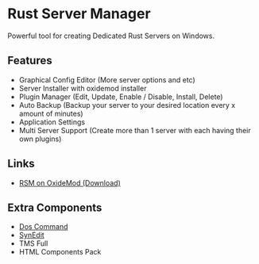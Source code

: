 # Rust Server Manager
Powerful tool for creating Dedicated Rust Servers on Windows.

<h2>Features</h2>
<ul>
  <li>Graphical Config Editor (More server options and etc)</li>
  <li>Server Installer with oxidemod installer</li>
  <li>Plugin Manager (Edit, Update, Enable / Disable, Install, Delete)</li>
  <li>Auto Backup (Backup your server to your desired location every x amount of minutes)</li>
  <li>Application Settings</li>
  <li>Multi Server Support (Create more than 1 server with each having their own plugins)</li>
</ul>

<h2>Links</h2>
<ul>
  <li><a href="http://oxidemod.org/resources/rust-server-manager.2494/">RSM on OxideMod (Download)</a></li>
</ul>

<h2>Extra Components</h2>
<ul>
  <li><a href="https://github.com/TurboPack-Tokyo/DOSCommand">Dos Command</a></li>
  <li><a href="https://github.com/TurboPack/SynEdit">SynEdit</a></li>
  <li>TMS Full</li>
  <li>HTML Components Pack</li>
</ul>
